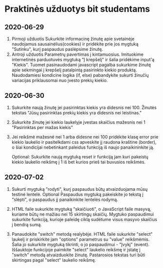 # Praktinės užduotys bit studentams

## 2020-06-29
1. Pirmoji užduotis
   Sukurkite informacinę žinutę apie svetainėje naudojamus sausainėlius(cookies) ir pridėkite prie jos mygtuką "Sutinku", kurį paspaudus paslėpsime žinutę. 
2. Antroji užduotis
   Parametrų pavertimas į kintamuosius. Imituokime internetinės parduotuvės mygtuką "Į krepšelį" ir šalia pridėkime input'ą "Kiekis". 
   Tuomet pasinaudodami javascript pagalba sukurkime žinutę apie sėkmingai į krepšelį patalpintą pasirinkto kiekio produktą. 
   Naudodamiesi kondicine logika (if, else) pabandykite sukurti žinučių variacijas priklausomai nuo įvesto prekių kiekio.   
   
## 2020-06-30
1. Sukurkite naują žinutę jei pasirinktas kiekis yra didesnis nei 100.
   Žinutės tekstas "Jūsų pasirinktas prekių kiekis yra didesnis nei leistinas."

2. Sukurkite žinutę jei kiekio laukelyje įvestas skaičius mažesnis nei 1
   "Pasirinktas per mažas kiekis"

3. Jei reikšmė mažesnė nei 1 arba didesne nei 100 pridėkite klasę error prie kiekio laukelio ir pasitelkdami css apveskite jį raudona kraštine (border), o šiai kondicijai nebetinkant paleidus funkciją iš naujo panaikininkite ją.

   Optional:
   Sukurkite naują mygtuką reset ir funkciją jam kuri pakeistų kiekio laukelio reikšmę į 1 iš bet kurios prieš tai buvusios reikšmės.
   
## 2020-07-02


1. Sukurti mygtuką "rodyti", kurį paspaudus būtų atvaizduojama mūsų testinė lentelė.
   Optional
   Paspaudus mygtuką pakeiskite jo tekstą į "slėpti", o paspaudus jį panaikinkite lentelės rodymą.

2. HTML faile sukurkite mygtuką "skaičiuoti", o JavaScript faile masyvą, kuriame būtų ne mažiau nei 15 skirtingų skaičių. 
   Mygtuko paspaudimui sukurkite funkciją, kurioje paleidę ciklą sudėtume visus masyvo skaičius į bendrą sumą. 

3. Panaudokite "switch" metodą realybėje. HTML faile sukurkite "select" laukelį ir priskirkite jam "options" parametrus su "value" reikšmėmis. 
   Šalia jo sukurkite mygtuką tikrinti, o jo paspaudimui - "Įvykį" (event). Iššauktoje funkcijoje paimkite "select" laukelio reikšmę ir įstatę į "switch" metodą atvaizduokite žinutę. 
   Pastarosios tekstas turi būti skirtingas pagal "select" laukelio reikšmę.        